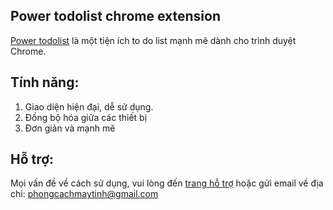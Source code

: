 ## Power todolist chrome extension

[Power todolist](https://chrome.google.com/webstore/detail/power-todolist/dnedcigokahlombhcaglbgkcpnbbpidm) là một tiện ích to do list mạnh mẽ dành cho trình duyệt Chrome.

## Tính năng:

1. Giao diện hiện đại, dễ sử dụng.
2. Đồng bộ hóa giữa các thiết bị
3. Đơn giản và mạnh mẽ

## Hỗ trợ:

Mọi vấn đề về cách sử dụng, vui lòng đến [trang hỗ trợ](https://help.github.com/categories/github-pages-basics/) hoặc gửi email về địa chỉ: phongcachmaytinh@gmail.com
